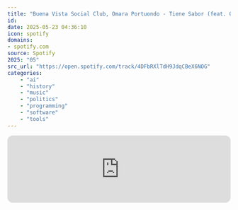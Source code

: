 ```yaml
---
title: "Buena Vista Social Club, Omara Portuondo - Tiene Sabor (feat. Omara Portuondo)"
id: 
date: 2025-05-23 04:36:10
icon: spotify
domains:
- spotify.com
source: Spotify
2025: "05"
src_url: "https://open.spotify.com/track/4DFbRXlTdH9JdqCBeX6NOG"
categories:
    - "ai"
    - "history"
    - "music"
    - "politics"
    - "programming"
    - "software"
    - "tools"
---
```

<iframe style="border-radius: 12px" width="100%" height="152" title="Spotify Embed: Tiene Sabor (feat. Omara Portuondo)" frameborder="0" allowfullscreen allow="autoplay; clipboard-write; encrypted-media; fullscreen; picture-in-picture" loading="lazy" src="https://open.spotify.com/embed/track/4DFbRXlTdH9JdqCBeX6NOG?utm_source=oembed"></iframe>
